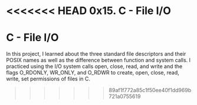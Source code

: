 <<<<<<< HEAD
0x15. C - File I/O
=======
# C - File I/O
 
In this project, I learned about the three standard file descriptors and their POSIX names as well as the difference between function and system calls. I practiced using the I/O system calls open, close, read, and write and the flags O_RDONLY, WR_ONLY, and O_RDWR to create, open, close, read, write, set permissions of files in C.
>>>>>>> 89af1f772a85c1f50ee40f1dd969b721a0755619
